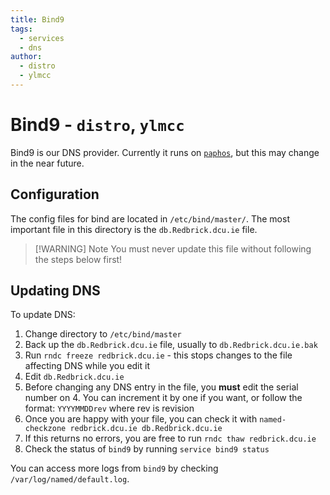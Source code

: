 ```yaml
---
title: Bind9
tags:
  - services
  - dns
author:
  - distro
  - ylmcc
---
```


# Bind9 - `distro`, `ylmcc`

Bind9 is our DNS provider. Currently it runs on [`paphos`](../hardware/paphos.md), but this may change in the near future.

## Configuration

The config files for bind are located in `/etc/bind/master/`. The most important file in this directory is the `db.Redbrick.dcu.ie` file.

> [!WARNING] Note
> You must never update this file without following the steps below first!

## Updating DNS

To update DNS:

1. Change directory to `/etc/bind/master`
2. Back up the `db.Redbrick.dcu.ie` file, usually to `db.Redbrick.dcu.ie.bak`
3. Run `rndc freeze redbrick.dcu.ie` - this stops changes to the file affecting DNS while you edit it
4. Edit `db.Redbrick.dcu.ie`
5. Before changing any DNS entry in the file, you **must** edit the serial number on 4. You can increment it by one if
you want, or follow the format: `YYYYMMDDrev` where rev is revision
6. Once you are happy with your file, you can check it with `named-checkzone redbrick.dcu.ie db.Redbrick.dcu.ie`
7. If this returns no errors, you are free to run `rndc thaw redbrick.dcu.ie`
8. Check the status of `bind9` by running `service bind9 status`

You can access more logs from `bind9` by checking `/var/log/named/default.log`.
